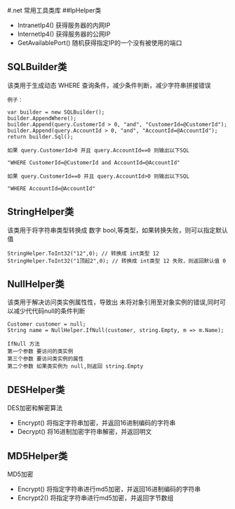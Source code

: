 #.net 常用工具类库
##IpHelper类
- IntranetIp4() 获得服务器的内网IP
- InternetIp4() 获得服务器的公网IP
- GetAvailablePort() 随机获得指定IP的一个没有被使用的端口

## SQLBuilder类

该类用于生成动态 WHERE 查询条件，减少条件判断，减少字符串拼接错误

```
例子：

var builder = new SQLBuilder();
builder.AppendWhere();
builder.Append(query.CustomerId > 0, "and", "CustomerId=@CustomerId");
builder.Append(query.AccountId > 0, "and", "AccountId=@AccountId");
return builder.Sql();

如果 query.CustomerId>0 并且 query.AccountId==0 则输出以下SQL

"WHERE CustomerId=@CustomerId and AccountId=@AccountId"

如果 query.CustomerId==0 并且 query.AccountId>0 则输出以下SQL

"WHERE AccountId=@AccountId"

```

## StringHelper类

该类用于将字符串类型转换成 数字 bool,等类型，如果转换失败，则可以指定默认值

```
StringHelper.ToInt32("12",0); // 转换成 int类型 12 
StringHelper.ToInt32("1顶起2",0); // 转换成 int类型 12 失败，则返回默认值 0
```

## NullHelper类
该类用于解决访问类实例属性性，导致出 未将对象引用至对象实例的错误,同时可以减少代代码null的条件判断
```
Customer customer = null;
String name = NullHelper.IfNull(customer, string.Empty, m => m.Name);

IfNull 方法
第一个参数 要访问的类实例
第三个参数 要访问类实例的属性
第二个参数 如果类实例为 null,则返回 string.Empty

```
## DESHelper类

DES加密和解密算法

- Encrypt() 将指定字符串加密，并返回16进制编码的字符串
- Decrypt() 将16进制加密字符串解密，并返回明文

## MD5Helper类
MD5加密

- Encrypt() 将指定字符串进行md5加密，并返回16进制编码的字符串
- Encrypt2() 将指定字符串进行md5加密，并返回字节数组
 
